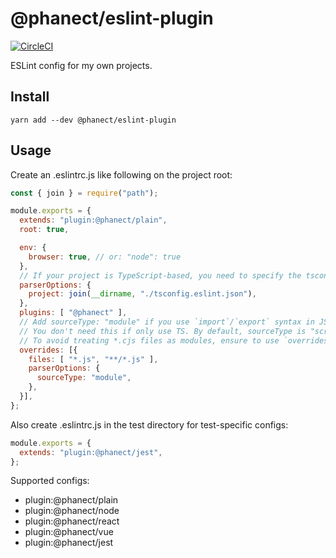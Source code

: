 @phanect/eslint-plugin
==============================================

[![CircleCI](https://circleci.com/gh/phanect/eslint-plugin.svg?style=svg)](https://circleci.com/gh/phanect/eslint-plugin)

ESLint config for my own projects.

Install
-------

```shell
yarn add --dev @phanect/eslint-plugin
```

Usage
------

Create an .eslintrc.js like following on the project root:

```javascript
const { join } = require("path");

module.exports = {
  extends: "plugin:@phanect/plain",
  root: true,

  env: {
    browser: true, // or: "node": true
  },
  // If your project is TypeScript-based, you need to specify the tsconfig.json location
  parserOptions: {
    project: join(__dirname, "./tsconfig.eslint.json"),
  },
  plugins: [ "@phanect" ],
  // Add sourceType: "module" if you use `import`/`export` syntax in JS. (e.g. JS modules, webpack)
  // You don't need this if only use TS. By default, sourceType is "script" in JS and "module" in TS.
  // To avoid treating *.cjs files as modules, ensure to use `overrides` to only apply it to *.js.
  overrides: [{
    files: [ "*.js", "**/*.js" ],
    parserOptions: {
      sourceType: "module",
    },
  }],
};
```

Also create .eslintrc.js in the test directory for test-specific configs:

```javascript
module.exports = {
  extends: "plugin:@phanect/jest",
};
```

Supported configs:

- plugin:@phanect/plain
- plugin:@phanect/node
- plugin:@phanect/react
- plugin:@phanect/vue
- plugin:@phanect/jest
